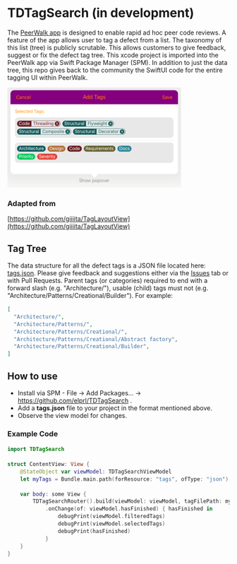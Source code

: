 # TDTagSearch (in development)

The [PeerWalk app](https://www.tapdigital.com/peerwalk.html) is designed to enable rapid ad hoc peer code reviews. A feature of the app allows user to tag a defect from a list. The taxonomy of this list (tree) is publicly scrutable. This allows customers to give feedback, suggest or fix the defect tag tree. This xcode project is imported into the PeerWalk app via Swift Package Manager (SPM). In addition to just the data tree, this repo gives back to the community the SwiftUI code for the entire tagging UI within PeerWalk.

![screenshot](https://github.com/elprl/TDTagSearch/blob/master/Sources/TDTagSearch/Excludes/screenshot.png)

### Adapted from   
[https://github.com/giiiita/TagLayoutView](https://github.com/giiiita/TagLayoutView)

## Tag Tree
The data structure for all the defect tags is a JSON file located here: [tags.json](https://github.com/elprl/TDTagSearch/blob/master/Sources/TDTagSearch/Resources/tags.json). Please give feedback and suggestions either via the [Issues](https://github.com/elprl/TDTagSearch/issues) tab or with Pull Requests. Parent tags (or categories) required to end with a forward slash (e.g. "Architecture/"), usable (child) tags must not (e.g. "Architecture/Patterns/Creational/Builder"). For example:

```json
[
  "Architecture/",
  "Architecture/Patterns/",
  "Architecture/Patterns/Creational/",
  "Architecture/Patterns/Creational/Abstract factory",
  "Architecture/Patterns/Creational/Builder",
]
```

## How to use
- Install via SPM - File -> Add Packages... -> https://github.com/elprl/TDTagSearch .
- Add a **tags.json** file to your project in the format mentioned above.  
- Observe the view model for changes.

### Example Code
```swift
import TDTagSearch 

struct ContentView: View {
    @StateObject var viewModel: TDTagSearchViewModel
    let myTags = Bundle.main.path(forResource: "tags", ofType: "json")
    
    var body: some View {
        TDTagSearchRouter().build(viewModel: viewModel, tagFilePath: myTags)
            .onChange(of: viewModel.hasFinished) { hasFinished in
                debugPrint(viewModel.filteredTags)
                debugPrint(viewModel.selectedTags)
                debugPrint(hasFinished)
            }
    }
}
```
